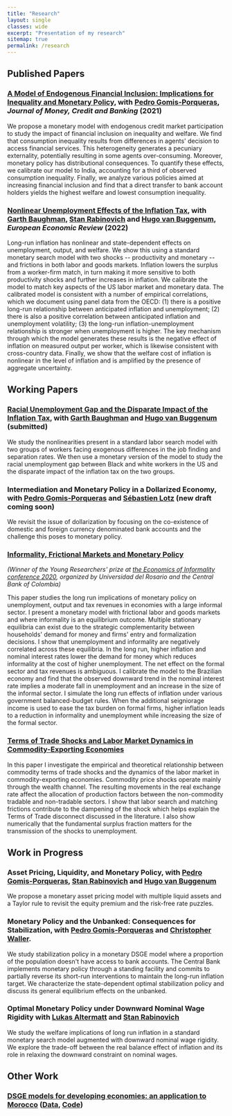 ```yaml
---
title: "Research"
layout: single
classes: wide
excerpt: "Presentation of my research"
sitemap: true
permalink: /research
---
```

## Published Papers

### [A Model of Endogenous Financial Inclusion: Implications for Inequality and Monetary Policy](https://ideas.repec.org/p/zur/econwp/310.html), with [Pedro Gomis-Porqueras](https://sites.google.com/site/pedrogomisporqueras/), *Journal of Money, Credit and Banking* (2021)

We propose a monetary model with endogenous credit market participation to study the impact of financial inclusion on inequality and welfare. We find that consumption inequality results from differences in agents' decision to access financial services. This heterogeneity generates a pecuniary externality, potentially resulting in some agents over-consuming. Moreover, monetary policy has distributional consequences. To quantify these effects, we calibrate our model to India, accounting for a third of observed consumption inequality. Finally, we analyze various policies aimed at increasing financial inclusion and find that a direct transfer to bank account holders yields the highest welfare and lowest consumption inequality.

### [Nonlinear Unemployment Effects of the Inflation Tax](https://www.sciencedirect.com/science/article/pii/S0014292122001465), with [Garth Baughman](https://www.garthbaughman.com/), [Stan Rabinovich](https://sites.google.com/site/stanrabinovicheconomics/home) and [Hugo van Buggenum](https://sites.google.com/view/buggenum/home), *European Economic Review* (2022)

Long-run inflation has nonlinear and state-dependent effects on unemployment, output, and welfare. We show this using a standard monetary search model with two shocks -- productivity and monetary -- and frictions in both labor and goods  markets. Inflation lowers  the surplus from a worker-firm match, in turn making it more sensitive to both productivity shocks and further increases in inflation. We calibrate the model to match key aspects of the US  labor market and monetary data. The calibrated model is consistent with a number of empirical correlations, which we document using panel data from the OECD: (1) there is a positive long-run relationship between anticipated inflation and unemployment; (2) there is also a positive correlation between anticipated inflation and unemployment volatility; (3) the long-run inflation-unemployment relationship is stronger when unemployment is higher. The key mechanism through which the model generates these results is the negative effect of inflation on measured output per worker, which is likewise consistent with cross-country data. Finally, we show that the welfare cost of inflation is nonlinear in the level of inflation and is amplified by the presence of aggregate uncertainty. 

## Working Papers

### [Racial Unemployment Gap and the Disparate Impact of the Inflation Tax](https://www.federalreserve.gov/econres/feds/files/2023017pap.pdf), with [Garth Baughman](https://www.garthbaughman.com/) and [Hugo van Buggenum](https://sites.google.com/view/buggenum/home) (submitted)

We study the nonlinearities present in a standard labor search model with two groups of workers facing exogenous differences in the job finding and separation rates. We then use a monetary version of the model to study the racial unemployment gap between Black and white workers in the US and the disparate impact of the inflation tax on the two groups.

### Intermediation and Monetary Policy in a Dollarized Economy, with [Pedro Gomis-Porqueras](https://sites.google.com/site/pedrogomisporqueras/) and [Sébastien Lotz](http://lemma.u-paris2.fr/fr/node/35) (new draft coming soon)

We revisit the issue of dollarization by focusing on the co-existence of domestic and foreign currency denominated bank accounts and the challenge this poses to monetary policy.

### [Informality, Frictional Markets and Monetary Policy](https://maitlahcen.github.io/pdfs/maitlahcen_jmp.pdf)

*(Winner of the Young Researchers' prize at [the Economics of Informality conference 2020](https://urosario.edu.co/The-Economics-of-Informality-Conference/home/), organized by Universidad del Rosario and the Central Bank of Colombia)*

This paper studies the long run implications of monetary policy on unemployment, output and tax revenues in economies with a large informal sector. I present a monetary model with frictional labor and goods markets and where informality is an equilibrium outcome. Multiple stationary equilibria can exist due to the strategic complementarity between households' demand for money and firms' entry and formalization decisions. I show that unemployment and informality are negatively correlated across these equilibria. In the long run, higher inflation and nominal interest rates lower the demand for money which reduces informality at the cost of higher unemployment. The net effect on the formal sector and tax revenues is ambiguous. I calibrate the model to the Brazilian economy and find that the observed downward trend in the nominal interest rate implies a moderate fall in unemployment and an increase in the size of the informal sector. I simulate the long run effects of inflation under various government balanced-budget rules. When the additional seigniorage income is used to ease the tax burden on formal firms, higher inflation leads to a reduction in informality and unemployment while increasing the size of the formal sector.

### [Terms of Trade Shocks and Labor Market Dynamics in Commodity-Exporting Economies](https://maitlahcen.github.io/pdfs/comm_tot_lmdynamics_paper.pdf)

In this paper I investigate the empirical and theoretical relationship between commodity terms of trade shocks and the dynamics of the labor market in commodity-exporting economies. Commodity price shocks operate mainly through the wealth channel. The resulting movements in the real exchange rate affect the allocation of production factors between the non-commodity tradable and non-tradable sectors. I show that labor search and matching frictions contribute to the dampening of the shock which helps explain the Terms of Trade disconnect discussed in the literature. I also show numerically that the fundamental surplus fraction matters for the transmission of the shocks to unemployment.

## Work in Progress

### Asset Pricing, Liquidity, and Monetary Policy, with [Pedro Gomis-Porqueras](https://sites.google.com/site/pedrogomisporqueras/), [Stan Rabinovich](https://sites.google.com/site/stanrabinovicheconomics/home) and [Hugo van Buggenum](https://sites.google.com/view/buggenum/home)

We propose a monetary asset pricing model with multiple liquid assets and a Taylor rule to revisit the equity premium and the risk-free rate puzzles.

### Monetary Policy and the Unbanked: Consequences for Stabilization, with [Pedro Gomis-Porqueras](https://sites.google.com/site/pedrogomisporqueras/) and [Christopher Waller](https://research.stlouisfed.org/econ/waller/sel/).

We study stabilization policy in a monetary DSGE model where a proportion of the population doesn't have access to bank accounts. The Central Bank implements monetary policy through a standing facility and commits to partially reverse its short-run interventions to maintain the long-run inflation target. We characterize the state-dependent optimal stabilization policy and discuss its general equilibrium effects on the unbanked.

### Optimal Monetary Policy under Downward Nominal Wage Rigidity with [Lukas Altermatt](https://sites.google.com/view/lukasaltermatt) and [Stan Rabinovich](https://sites.google.com/site/stanrabinovicheconomics/home)

We study the welfare implications of long run inflation in a standard monetary search model augmented with downward nominal wage rigidity. We explore the trade-off between the real balance effect of inflation and its role in relaxing the downward constraint on nominal wages.


## Other Work

### [DSGE models for developing economies: an application to Morocco](https://ideas.repec.org/p/pra/mprapa/63404.html) ([Data](https://www.dropbox.com/s/vcvmrj2pm7usi0x/NK_SOE_Data.xlsx?raw=1), [Code](https://www.dropbox.com/s/7tga95wuabfynqx/nk_soe_inf_code.zip?raw=1))
